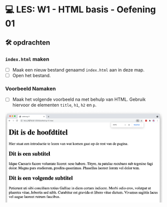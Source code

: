 # 💻 LES: W1 - HTML basis - Oefening 01

## 🛠️ opdrachten

### `index.html` maken

 - [ ] Maak een nieuw bestand genaamd `index.html` aan in deze map.
 - [ ] Open het bestand.

### Voorbeeld Namaken

- [ ] Maak het volgende voorbeeld na met behulp van HTML. Gebruik hiervoor de elementen `title`, `h1`, `h2` en `p`.

![voorbeeld](image.png)
